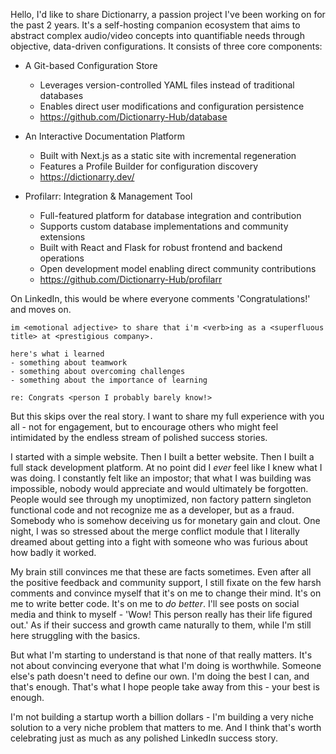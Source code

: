 Hello, I'd like to share Dictionarry, a passion project I've been working on for the past 2 years. It's a self-hosting companion ecosystem that aims to abstract complex audio/video concepts into quantifiable needs through objective, data-driven configurations. It consists of three core components:

- A Git-based Configuration Store
    - Leverages version-controlled YAML files instead of traditional databases
    - Enables direct user modifications and configuration persistence
    - https://github.com/Dictionarry-Hub/database

- An Interactive Documentation Platform
    - Built with Next.js as a static site with incremental regeneration
    - Features a Profile Builder for configuration discovery
    - https://dictionarry.dev/

- Profilarr: Integration & Management Tool
    - Full-featured platform for database integration and contribution
    - Supports custom database implementations and community extensions
    - Built with React and Flask for robust frontend and backend operations
    - Open development model enabling direct community contributions
    - https://github.com/Dictionarry-Hub/profilarr

On LinkedIn, this would be where everyone comments 'Congratulations!' and moves on. 

```
im <emotional adjective> to share that i'm <verb>ing as a <superfluous title> at <prestigious company>.

here's what i learned
- something about teamwork
- something about overcoming challenges
- something about the importance of learning

re: Congrats <person I probably barely know!>
```

But this skips over the real story. I want to share my full experience with you all - not for engagement, but to encourage others who might feel intimidated by the endless stream of polished success stories.

I started with a simple website. Then I built a better website. Then I built a full stack development platform. At no point did I *ever* feel like I knew what I was doing. I constantly felt like an impostor; that what I was building was impossible, nobody would appreciate and would ultimately be forgotten. People would see through my unoptimized, non factory pattern singleton functional code and not recognize me as a developer, but as a fraud. Somebody who is somehow deceiving us for monetary gain and clout. One night, I was so stressed about the merge conflict module that I literally dreamed about getting into a fight with someone who was furious about how badly it worked.

My brain still convinces me that these are facts sometimes. Even after all the positive feedback and community support, I still fixate on the few harsh comments and convince myself that it's on me to change their mind. It's on me to write better code. It's on me to *do better*. I'll see posts on social media and think to myself - 'Wow! This person really has their life figured out.' As if their success and growth came naturally to them, while I'm still here struggling with the basics.

But what I'm starting to understand is that none of that really matters. It's not about convincing everyone that what I'm doing is worthwhile. Someone else's path doesn't need to define our own. I'm doing the best I can, and that's enough. That's what I hope people take away from this - your best is enough.

I'm not building a startup worth a billion dollars - I'm building a very niche solution to a very niche problem that matters to me. And I think that's worth celebrating just as much as any polished LinkedIn success story.